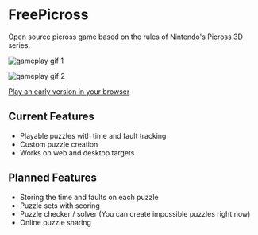 # FreePicross
Open source picross game based on the rules of Nintendo's Picross 3D series.

![gameplay gif 1](https://i.imgur.com/pyejqCt.gif)

![gameplay gif 2](https://i.imgur.com/TErwh0C.gif)

[Play an early version in your browser](https://aidanlee.uk/picross)

## Current Features

- Playable puzzles with time and fault tracking
- Custom puzzle creation
- Works on web and desktop targets

## Planned Features

- Storing the time and faults on each puzzle
- Puzzle sets with scoring 
- Puzzle checker / solver (You can create impossible puzzles right now)
- Online puzzle sharing

